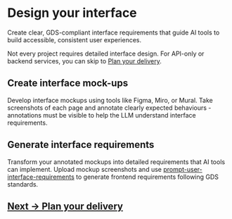 # Design your interface

Create clear, GDS-compliant interface requirements that guide AI tools to build accessible, consistent user experiences.

Not every project requires detailed interface design. For API-only or backend services, you can skip
to [Plan your delivery](plan-your-delivery.md).

## Create interface mock-ups

Develop interface mockups using tools like Figma, Miro, or Mural. Take screenshots of each page and annotate clearly
expected behaviours - annotations must be visible to help the LLM understand interface requirements.

## Generate interface requirements

Transform your annotated mockups into detailed requirements that AI tools can implement.
Upload mockup screenshots and
use [prompt-user-interface-requirements](../appendix/prompt-library/product/prompt-user-interface-requirements.md) to
generate frontend requirements following GDS standards.

## [Next -> Plan your delivery](plan-your-delivery.md)